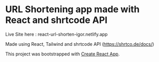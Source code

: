 # URL Shortening app made with React and shrtcode API

Live Site here : 
react-url-shorten-igor.netlify.app

Made using React, Tailwind and shrtcode API (https://shrtco.de/docs/)

This project was bootstrapped with [Create React App](https://github.com/facebook/create-react-app).
